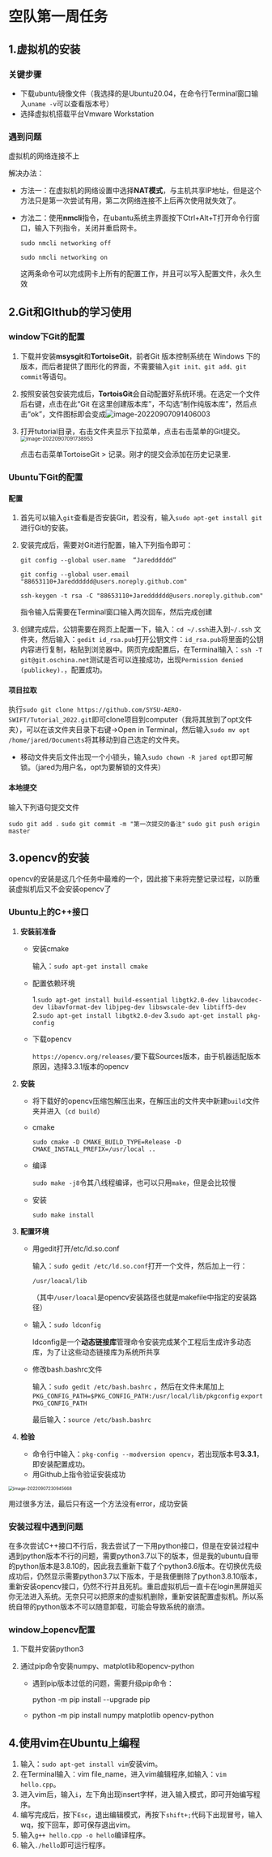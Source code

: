 #  空队第一周任务

##  1.虚拟机的安装

### 关键步骤

* 下载ubuntu镜像文件（我选择的是Ubuntu20.04，在命令行Terminal窗口输入`uname -v`可以查看版本号）
* 选择虚拟机搭载平台Vmware Workstation

### 遇到问题

虚拟机的网络连接不上

解决办法：

* 方法一：在虚拟机的网络设置中选择**NAT模式**，与主机共享IP地址，但是这个方法只是第一次尝试有用，第二次网络连接不上后再次使用就失效了。

* 方法二：使用**nmcli**指令，在ubantu系统主界面按下Ctrl+Alt+T打开命令行窗口，输入下列指令，关闭并重启网卡。

  `sudo nmcli networking off`

  `sudo nmcli networking on` 

  这两条命令可以完成网卡上所有的配置工作，并且可以写入配置文件，永久生效

  

## 2.Git和GIthub的学习使用

### window下Git的配置

1. 下载并安装**msysgit**和**TortoiseGit**，前者Git 版本控制系统在 Windows 下的版本，而后者提供了图形化的界面，不需要输入`git init、git add、git commit`等语句。

2. 按照安装包安装完成后，**TortoisGit**会自动配置好系统环境。在选定一个文件后右键，点击在此“Git 在这里创建版本库”，不勾选“制作纯版本库”，然后点击“ok”，文件图标即会变成![image-20220907091406003](C:\Users\17387\AppData\Roaming\Typora\typora-user-images\image-20220907091406003.png)

3. 打开tutorial目录，右击文件夹显示下拉菜单，点击右击菜单的Git提交。   <img src="C:\Users\17387\AppData\Roaming\Typora\typora-user-images\image-20220907091738953.png" alt="image-20220907091738953" style="zoom:70%;" />

   点击右击菜单TortoiseGit > 记录。刚才的提交会添加在历史记录里.

### Ubuntu下Git的配置

#### 配置

1. 首先可以输入`git`查看是否安装Git，若没有，输入`sudo apt-get install git`进行Git的安装。

2. 安装完成后，需要对Git进行配置，输入下列指令即可：

   `git config --global user.name  “Jaredddddd”`

   `git config --global user.email "88653110+Jaredddddd@users.noreply.github.com"`

   `ssh-keygen -t rsa -C "88653110+Jaredddddd@users.noreply.github.com"`

   指令输入后需要在Terminal窗口输入两次回车，然后完成创建

3. 创建完成后，公钥需要在网页上配置一下，输入：`cd ~/.ssh`进入到`~/.ssh` 文件夹，然后输入：`gedit id_rsa.pub`打开公钥文件：`id_rsa.pub`将里面的公钥内容进行复制，粘贴到浏览器中。网页完成配置后，在Terminal输入：`ssh -T git@git.oschina.net`测试是否可以连接成功，出现`Permission denied (publickey).`，配置成功。

#### 项目拉取

执行`sudo git clone https://github.com/SYSU-AERO-SWIFT/Tutorial_2022.git`即可clone项目到computer（我将其放到了opt文件夹），可以在该文件夹目录下右键->Open in Terminal，然后输入`sudo mv opt /home/jared/Documents`将其移动到自己选定的文件夹。

* 移动文件夹后文件出现一个小锁头，输入`sudo chown -R jared opt`即可解锁。（jared为用户名，opt为要解锁的文件夹）

#### 本地提交

输入下列语句提交文件

`sudo git add .`
`sudo git commit -m "第一次提交的备注"`
`sudo git push origin master`



## 3.opencv的安装

opencv的安装是这几个任务中最难的一个，因此接下来将完整记录过程，以防重装虚拟机后又不会安装opencv了

### Ubuntu上的C++接口

1. **安装前准备**

   * 安装cmake

     输入：`sudo apt-get install cmake`

   * 配置依赖环境

     1.`sudo apt-get install build-essential libgtk2.0-dev libavcodec-dev libavformat-dev libjpeg-dev libswscale-dev libtiff5-dev`
     2.`sudo apt-get install libgtk2.0-dev`
     3.`sudo apt-get install pkg-config`

   * 下载opencv

     `https://opencv.org/releases/`要下载Sources版本，由于机器适配版本原因，选择3.3.1版本的opencv

2. **安装**

   * 将下载好的opencv压缩包解压出来，在解压出的文件夹中新建`build`文件夹并进入（`cd build`）

   * cmake

     `sudo cmake -D CMAKE_BUILD_TYPE=Release -D CMAKE_INSTALL_PREFIX=/usr/local ..`

   * 编译

     `sudo make -j8`令其八线程编译，也可以只用`make`，但是会比较慢

   * 安装

     `sudo make install`

3. **配置环境**

   * 用gedit打开/etc/ld.so.conf

     输入：`sudo gedit /etc/ld.so.conf`打开一个文件，然后加上一行：

     `/usr/loacal/lib`

     （其中`/user/loacal`是opencv安装路径也就是makefile中指定的安装路径）

   * 输入：`sudo ldconfig`

     ldconfig是一个**动态链接库**管理命令安装完成某个工程后生成许多动态库，为了让这些动态链接库为系统所共享

   * 修改bash.bashrc文件

     输入：`sudo gedit /etc/bash.bashrc` ，然后在文件末尾加上`PKG_CONFIG_PATH=$PKG_CONFIG_PATH:/usr/local/lib/pkgconfig`
     `export PKG_CONFIG_PATH`

     最后输入：`source /etc/bash.bashrc`

4. **检验**
   
   * 命令行中输入：`pkg-config --modversion opencv`，若出现版本号**3.3.1**，即安装配置成功。
   * 用Github上指令验证安装成功

 <img src="C:\Users\17387\AppData\Roaming\Typora\typora-user-images\image-20220907230945668.png" alt="image-20220907230945668" style="zoom:60%;" />



用过很多方法，最后只有这一个方法没有error，成功安装

### 安装过程中遇到问题

在多次尝试C++接口不行后，我去尝试了一下用python接口，但是在安装过程中遇到python版本不行的问题，需要python3.7以下的版本，但是我的ubuntu自带的python版本是3.8.10的，因此我去重新下载了个python3.6版本。在切换优先级成功后，仍然显示需要python3.7以下版本，于是我便删除了python3.8.10版本，重新安装opencv接口，仍然不行并且死机。重启虚拟机后一直卡在login黑屏姐买你无法进入系统。无奈只可以把原来的虚拟机删除，重新安装配置虚拟机。所以系统自带的python版本不可以随意卸载，可能会导致系统的崩溃。

### window上opencv配置

1. 下载并安装python3

2. 通过pip命令安装numpy、matplotlib和opencv-python

   * 遇到pip版本过低的问题，需要升级pip命令：

     python -m pip install --upgrade pip

   * python -m pip install numpy matplotlib opencv-python



## 4.使用vim在Ubuntu上编程

1. 输入：`sudo apt-get install vim`安装vim。
2. 在Terminal输入：vim file_name，进入vim编辑程序,如输入：`vim hello.cpp`。
3. 进入vim后，输入`i`，左下角出现insert字样，进入输入模式，即可开始编写程序。
4. 编写完成后，按下`Esc`，退出编辑模式，再按下`shift+;`代码下出现冒号，输入wq，按下回车，即可保存退出vim。
5. 输入`g++ hello.cpp -o hello`编译程序。
6. 输入`./hello`即可运行程序。













<u></u>





